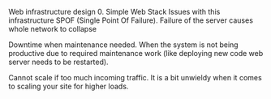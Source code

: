 Web infrastructure design
0. Simple Web Stack
Issues with this infrastructure
SPOF (Single Point Of Failure).
Failure of the server causes whole network to collapse

Downtime when maintenance needed.
When the system is not being productive due to required maintenance work (like deploying new code web server needs to be restarted).

Cannot scale if too much incoming traffic.
It is a bit unwieldy when it comes to scaling your site for higher loads.
